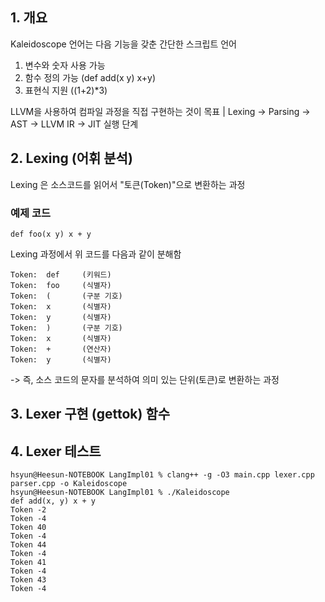 ## 1. 개요
Kaleidoscope 언어는 다음 기능을 갖춘 간단한 스크립트 언어
1. 변수와 숫자 사용 가능
2. 함수 정의 가능 (def add(x y) x+y)
3. 표현식 지원 ((1+2)*3)

LLVM을 사용하여 컴파일 과정을 직접 구현하는 것이 목표
| Lexing -> Parsing -> AST -> LLVM IR -> JIT 실행 단계

## 2. Lexing (어휘 분석)
Lexing 은 소스코드를 읽어서 "토큰(Token)"으로 변환하는 과정

### 예제 코드
``` 
def foo(x y) x + y
```
Lexing 과정에서 위 코드를 다음과 같이 분해함
```
Token:  def     (키워드)
Token:  foo     (식별자)
Token:  (       (구분 기호)
Token:  x       (식별자)
Token:  y       (식별자)
Token:  )       (구분 기호)
Token:  x       (식별자)
Token:  +       (연산자)
Token:  y       (식별자)
```
-> 즉, 소스 코드의 문자를 분석하여 의미 있는 단위(토큰)로 변환하는 과정

## 3. Lexer 구현 (gettok) 함수

## 4. Lexer 테스트 
```
hsyun@Heesun-NOTEBOOK LangImpl01 % clang++ -g -O3 main.cpp lexer.cpp parser.cpp -o Kaleidoscope
hsyun@Heesun-NOTEBOOK LangImpl01 % ./Kaleidoscope
def add(x, y) x + y
Token -2
Token -4
Token 40
Token -4
Token 44
Token -4
Token 41
Token -4
Token 43
Token -4
```